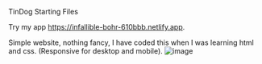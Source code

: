 TinDog Starting Files

Try my app https://infallible-bohr-610bbb.netlify.app.

Simple website, nothing fancy, I have coded this when I was learning html and css. (Responsive for desktop and mobile).
![image](https://user-images.githubusercontent.com/91390590/150581116-38c841e7-7376-49cf-b1e1-8d6dc98a3b49.png)

